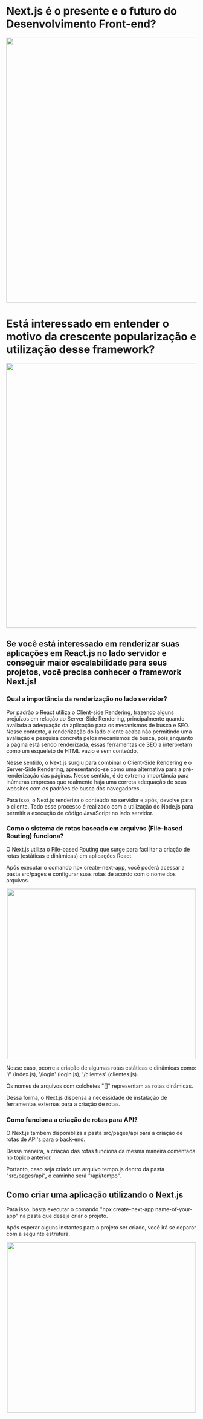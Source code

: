 # Next.js é o presente e o futuro do Desenvolvimento Front-end?
<div align="center">
<img src="https://user-images.githubusercontent.com/91349862/159137224-8e1168ea-12da-4d59-84f1-8d7f38cce6f5.png" width="700px" />
</div>
<h1>Está interessado em entender o motivo da crescente popularização e utilização desse framework?</h1>
<div align="center">
<img src="https://user-images.githubusercontent.com/91349862/159137535-032f79e1-6bb6-431b-80b4-b2f3850f3678.png" width="700px" />
</div>
<h2>Se você está interessado em renderizar suas aplicações em React.js no lado servidor e conseguir maior escalabilidade para seus projetos, você precisa conhecer o framework Next.js!</h2>

<h3>Qual a importância da renderização no lado servidor?</h3>

Por padrão o React utiliza o Client-side Rendering, trazendo alguns prejuízos em relação ao Server-Side Rendering, principalmente quando avaliada a adequação da aplicação para os mecanismos de busca e SEO. Nesse contexto, a renderização do lado cliente acaba não permitindo uma avaliação e pesquisa concreta pelos mecanismos de busca, pois,enquanto a página está sendo renderizada, essas ferramentas de SEO a interpretam como um esqueleto de HTML vazio e sem conteúdo.

Nesse sentido, o Next.js surgiu para combinar o Client-Side Rendering e o Server-Side Rendering, apresentando-se como uma alternativa para a pré-renderização das páginas. Nesse sentido, é de extrema importância para inúmeras empresas que realmente haja uma correta adequação de seus websites com os padrões de busca dos navegadores.

Para isso, o Next.js renderiza o conteúdo no servidor e,após, devolve para o cliente. Todo esse processo é realizado com a utilização do Node.js para permitir a execução de código JavaScript no lado servidor.

<h3>Como o sistema de rotas baseado em arquivos (File-based Routing) funciona?</h3>

O Next.js utiliza o File-based Routing que surge para facilitar a criação de rotas (estáticas e dinâmicas) em aplicações React. 

Após executar o comando npx create-next-app, você poderá acessar a pasta src/pages e configurar suas rotas de acordo com o nome dos arquivos.

<div align="center">
<img src="https://user-images.githubusercontent.com/91349862/159138398-9123d5f7-5dd0-4c5a-ba15-97bcce5fa43d.PNG" width="500px" height="450px" />
</div>

Nesse caso, ocorre a criação de algumas rotas estáticas e dinâmicas como: '/' (index.js), '/login' (login.js), '/clientes' (clientes.js).

Os nomes de arquivos com colchetes "[]" representam as rotas dinâmicas.

Dessa forma, o Next.js dispensa a necessidade de instalação de ferramentas externas para a criação de rotas.

<h3>Como funciona a criação de rotas para API?</h3>

O Next.js também disponibliza a pasta src/pages/api para a criação de rotas de API's para o back-end.

Dessa maneira, a criação das rotas funciona da mesma maneira comentada no tópico anterior.

Portanto, caso seja criado um arquivo tempo.js dentro da pasta "src/pages/api", o caminho será "/api/tempo".

<h2>Como criar uma aplicação utilizando o Next.js</h2>

Para isso, basta executar o comando "npx create-next-app name-of-your-app" na pasta que deseja criar o projeto.

Após esperar alguns instantes para o projeto ser criado, você irá se deparar com a seguinte estrutura.

<div align="center">
<img src="https://user-images.githubusercontent.com/91349862/159138826-c9133e2b-3461-4aba-a65c-78007ea5593e.PNG" width="500px" height="450px" />
</div>
